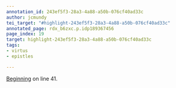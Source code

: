 ```yaml
---
annotation_id: 243ef5f3-28a3-4a88-a50b-076cf40ad33c
author: jcmundy
tei_target: "#highlight-243ef5f3-28a3-4a88-a50b-076cf40ad33c"
annotated_page: rdx_b6zxc.p.idp189367456
page_index: 19
target: highlight-243ef5f3-28a3-4a88-a50b-076cf40ad33c
tags:
- virtus
- epistles

---
```

[Beginning](http://data.perseus.org/citations/urn:cts:latinLit:phi0893.phi005.perseus-lat1:1.1 "Perseus") on line 41. 